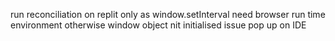 run reconciliation on replit only as window.setInterval need browser run time environment otherwise window object nit initialised issue pop up on IDE
